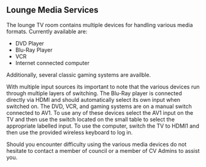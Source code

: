 ## Lounge Media Services
The lounge TV room contains multiple devices for handling various media formats.  Currently available are:

  * DVD Player
  * Blu-Ray Player
  * VCR
  * Internet connected computer

Additionally, several classic gaming systems are availble.

With multiple input sources its important to note that the various devices run through multiple layers of switching.  The Blu-Ray player is connected directly via HDMI and should automatically select its own input when switched on.  The DVD, VCR, and gaming systems are on a manual switch connected to AV1.  To use any of these devices select the AV1 input on the TV and then use the switch located on the small table to select the appropriate labelled input.  To use the computer, switch the TV to HDMI1 and then use the provided wireless keyboard to log in.

Should you encounter difficulty using the various media devices do not hesitate to contact a member of council or a member of CV Admins to assist you.
